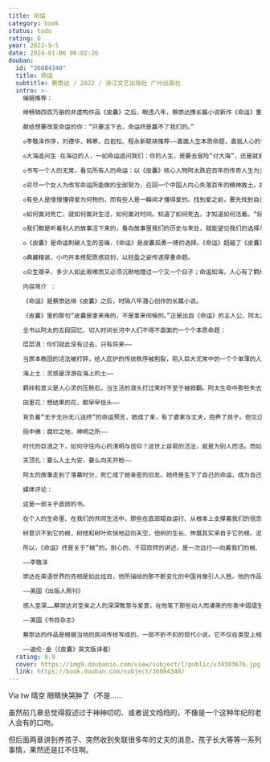 ```yaml
---
title: 命运
category: book
status: todo
rating: 0
year: 2022-9-5
date: 2024-01-06 06:02:26
douban:
  id: "36084340"
  title: 命运
  subtitle: 蔡崇达 / 2022 / 浙江文艺出版社 广州出版社
  intro: >-
    编辑推荐：

    继畅销四百万册的非虚构作品《皮囊》之后，睽违八年，蔡崇达携长篇小说新作《命运》重磅归来！

    献给想要改变命运的你：“只要活下去，命运终是赢不了我们的。”

    ◇李敬泽作序，刘德华、韩寒、白岩松、程永新联袂推荐——直面人生本质命题，直抵人心的惊喜之作。

    ◇大海追问生 在海边的人，一如命运追问我们：你的人生，是要去冒险“讨大海”，还是就安逸“讨小海”？你想要怎么活？你找到要成为的自己了吗？

    ◇书写一个人的无常，看见所有人的命运：以《皮囊》核心人物阿太跌宕百年的传奇人生为主线，那些与命运咬牙切齿的搏斗，那些沉默寡言的爱与矢志不忘的告别。一个人的心灵成长史，也是我们每个人命运的回声。

    ◇穷尽一个女人为改写命运所能做的全部努力，召回一个中国人内心失落百年的精神故土。她对命运不服过，不信过，与之搏斗；她的人生得到过、失去过，始终“我命由我”；她生下了自己的命运，这人间她来过，她永不再回。

    ◇有些人是慢慢懂得爱为何物的，而有些人是一瞬间才懂得爱的。找到爱之前，要先找到自己：“想过不同人生的人，生活过不到一起去。”

    ◇如何面对死亡，就如何面对生活，如何面对时间。知道了如何死去，才知道如何活着。“好的死亡就像熟透了自然从树上落下来的果子，死的时候，世间和自己都没有伤口。”

    ◇我们都是听着别人的故事活下来的，看向故事里我们的历史与来处，就能望见我们的选择与未来：“人的灵魂就是这故事长出来的。人以一身又一身的皮囊，装这一个又一个故事。”

    ◇《皮囊》是命运刺破人生的苦痛，《命运》是皮囊孤勇一搏的选择。《命运》超越了《皮囊》，并向文学的本质命题深深一跃。

    ◇典藏精装，小巧开本搭配质感双封，以轻盈之姿传递厚重命题。

    ◇众生艰辛，多少人如此艰难而又必须沉默地蹚过一个又一个日子；命运如海，人心有了羁绊，才有了着落。一本让你痛哭、给你力量的心灵故事，读罢才发现，那眼泪竟是为自己而流。

    内容简介 ：

    《命运》是蔡崇达继《皮囊》之后，时隔八年潜心创作的长篇小说。

    《皮囊》里的那句“皮囊是拿来用的，不是拿来伺候的。”正是出自《命运》的主人公，阿太之口。《命运》以九十九岁的她一生的故事为主线，串联起福建闽南沿海小镇几代人的人生故事、命运选择与时代浮沉。

    全书以阿太的五段回忆，切入时间长河中人们不得不直面的一个个本质命题：

    层层浪：你们就此没有过去，只有将来——

    当原本稳固的活法被打碎，给人庇护的传统秩序被割裂，陷入巨大无常中的一个个单薄的人，要如何活下去？内心的安宁要放置在何处？

    海上土：灵感是浮游在海上的土——

    羁绊和意义是人心灵的压舱石，当生活的浪头打过来时不至于被掀翻。阿太生命中那些失去了压舱石的人，被命运一个个顺水推舟地带走了。而此时的她，尚只有十六岁。

    田里花：想结果的花，都早早低头——

    背负着“无子无孙无儿送终”的命运预言，她成了亲，有了婆家与丈夫，抱养了孩子。但见过命运的人会明白，命运的激流从未停止，人在其中并不知晓，哪一次告别，就是诀别。

    厕中佛：腐烂之地，神明之所——

    时代的巨浪之下，如何守住内心的清明与信仰？这世上容易的活法，就是为别人而活。而如果那人恰好也是为你而活，那么日子再苦，也过得像地瓜一样甜了。

    天顶孔：要么入土为安，要么向天开枪——

    阿太的故事走到了落幕时分，死亡成了她亲密的旧友。她终是生下了自己的命运，成为自己命运的母亲。这人间她来过，她永不再回。

    媒体评论：

    这是一部关于底部的书。

    在个人的生命里、在我们的共同生活中，那些在底部暗自运行、从根本上支撑着我们的信念；那些让我们在有限的选择和浩大的无常中站立着、向前走去的力量；那些让我们相信生活和生命自有意义的、内心的神灵。

    树意识不到它的根，树枝和树叶欢快地迎向天空，但树的生长、伸展其实来自于它的根。泥土中的力量引领我们向上。

    所以，《命运》终是关于“根”的，耐心的、千回百转的讲述，是一次远行——向着我们的根、向着我们精神的故乡和远方。

    ——李敬泽

    崇达在英语世界的亮相是如此炫目，他所描绘的那不断变化的中国肖像引人入胜。他的作品闪耀着一位优秀小说作者的聪明才智。

    ——美国《出版人周刊》

    感人至深……蔡崇达对至亲之人的深深敬意与爱意，在他笔下那些动人而凄美的形象中熠熠生辉。

    ——美国《书目杂志》

    蔡崇达的作品是根据当地的民间传统写成的，一部不折不扣的现代小说。它不仅在类型上相当罕见，在翻译著作中，尤其显得独特。它帮助读者发现大多数人看不到的生活，这种共情的建立能够跨越国界，跨越文化，跨越语言。

    ——迪伦·金（《皮囊》英文版译者）
  rating: 8.9
  cover: https://img9.doubanio.com/view/subject/l/public/s34303676.jpg
  link: https://book.douban.com/subject/36084340/
---
```


Via tw 晴空 
眼睛快哭肿了（不是……

虽然前几章总觉得叙述过于神神叨叨、或者说文绉绉的，不像是一个这种年纪的老人会有的口吻。

但后面两章讲到养孩子、突然收到失联很多年的丈夫的消息、孩子长大等等一系列事情，果然还是扛不住啊。